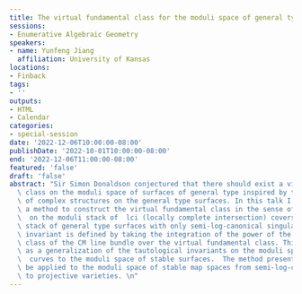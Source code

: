 ```yaml
---
title: The virtual fundamental class for the moduli space of general type surfaces
sessions:
- Enumerative Algebraic Geometry
speakers:
- name: Yunfeng Jiang
  affiliation: University of Kansas
locations:
- Finback
tags:
- ''
outputs:
- HTML
- Calendar
categories:
- special-session
date: '2022-12-06T10:00:00-08:00'
publishDate: '2022-10-01T10:00:00-08:00'
end: '2022-12-06T11:00:00-08:00'
featured: 'false'
draft: 'false'
abstract: "Sir Simon Donaldson conjectured that there should exist a virtual fundamental\
  \ class on the moduli space of surfaces of general type inspired by the geometry\
  \ of complex structures on the general type surfaces. In this talk I will present\
  \ a method to construct the virtual fundamental class in the sense of Behrend-Fantechi\
  \  on the moduli stack of  lci (locally complete intersection) covers over the moduli\
  \ stack of general type surfaces with only semi-log-canonical singularities. A tautological\
  \ invariant is defined by taking the integration of the power of the first Chern\
  \ class of the CM line bundle over the virtual fundamental class. This can be taken\
  \ as a generalization of the tautological invariants on the moduli space of stable\
  \  curves to the moduli space of stable surfaces.  The method presented  can also\
  \ be applied to the moduli space of stable map spaces from semi-log-canonical surfaces\
  \ to projective varieties. \n"
---
```

